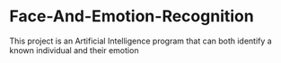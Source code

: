 # Face-And-Emotion-Recognition
This project is an Artificial Intelligence program that can both identify a known individual and their emotion
